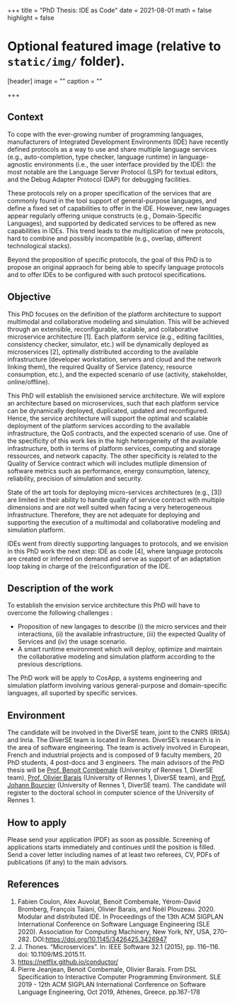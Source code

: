 +++
title = "PhD Thesis: IDE as Code"
date = 2021-08-01
math = false
highlight = false

# Optional featured image (relative to `static/img/` folder).
[header]
image = ""
caption = ""

+++

## Context

To cope with the ever-growing number of programming languages, manufacturers of Integrated Development Environments (IDE) have recently defined protocols as a way to use and share multiple language services (e.g., auto-completion, type checker, language runtime) in language-agnostic environments (i.e., the user interface provided by the IDE): the most notable are the Language Server Protocol (LSP) for textual editors, and the Debug Adapter Protocol (DAP) for debugging facilities.

These protocols rely on a proper specification of the services that are commonly found in the tool support of general-purpose languages, and define a fixed set of capabilities to offer in the IDE.
However, new languages appear regularly offering unique constructs (e.g., Domain-Specific Languages), and supported by dedicated services to be offered as new capabilities in IDEs. This trend leads to the multiplication of new protocols, hard to combine and possibly incompatible (e.g., overlap, different technological stacks).

Beyond the proposition of specific protocols, the goal of this PhD is to propose an original appraoch for being able to specify language protocols and to offer IDEs to be configured with such protocol specifications. 

## Objective

This PhD focuses on the definition of the platform architecture to support multimodal and collaborative modeling and simulation. This will be achieved through an extensible, reconfigurable, scalable, and collaborative microservice architecture [1]. Each platform service (e.g., editing facilities, consistency checker, simulator, etc.) will be dynamically deployed as microservices [2], optimally distributed according to the available infrastructure (developer workstation, servers and cloud and the network linking them), the required Quality of Service (latency, resource consumption, etc.), and the expected scenario of use (activity, stakeholder, online/offline).

This PhD will establish the envisioned service architecture. We will explore an architecture based on microservices, such that each platform service can be dynamically deployed, duplicated, updated and reconfigured. Hence, the service architecture will support the optimal and scalable deployment of the platform services according to the available infrastructure, the QoS contracts, and the expected scenario of use. One of the specificity of this work lies in the high heterogeneity of the available infrastructure, both in terms of platform services, computing and storage ressources, and network capacity. The other specificity is related to the Quality of Service contract which will includes mutliple dimension of software metrics such as performance, energy consumption, latency, reliability, precision of simulation and security. 

State of the art tools for deploying micro-services architectures (e.g., [3]) are limited in their ability to handle quality of service contract with multiple dimensions and are not well suited  when facing a very heterogeneous infrastructure. Therefore, they are not adequate for deploying and supporting the execution of a multimodal and collaborative modeling and simulation platform.
   
IDEs went from directly supporting languages to protocols, and we envision in this PhD work the next step: IDE as code [4], where language protocols are created or inferred on demand and serve as support of an adaptation loop taking in charge of the (re)configuration of the IDE.

## Description of the work

To establish the envision service architecture this PhD will have to overcome the following challenges :
- Proposition of new langages to describe (i) the micro services and their interactions, (ii) the available infrastructure, (iii) the expected Quality of Services and (iv) the usage scenario.
- A smart runtime environment which will deploy, optimize and maintain the collaborative modeling and simulation platform according to the previous descriptions.

The PhD work will be apply to CosApp, a systems engineering and simulation platform involving various general-purpose and domain-specific languages, all suported by specific services.

## Environment

The candidate will be involved in the DiverSE team, joint to the CNRS (IRISA) and Inria. The DiverSE team is located in Rennes. DiverSE’s research is in the area of software engineering. The team is actively involved in European, French and industrial projects and is composed of 9 faculty members, 20 PhD students, 4 post-docs and 3 engineers. The main advisors of the PhD thesis will be [Prof. Benoit Combemale](https://people.irisa.fr/Benoit.Combemale) (University of Rennes 1, DiverSE team), [Prof. Olivier Barais](https://olivier.barais.fr/) (University of Rennes 1, DiverSE team), and [Prof. Johann Bourcier](https://sites.google.com/site/johannbourcier/) (University of Rennes 1, DiverSE team). The candidate will register to the doctoral school in computer science of the University of Rennes 1. 

## How to apply

Please send your application (PDF) as soon as possible. Screening of applications starts immediately and continues until the position is filled. Send a cover letter including names of at least two referees, CV, PDFs of publications (if any) to the main advisors.

## References

1. Fabien Coulon, Alex Auvolat, Benoit Combemale, Yérom-David Bromberg, François Taïani, Olivier Barais, and Noël Plouzeau. 2020. Modular and distributed IDE. In Proceedings of the 13th ACM SIGPLAN International Conference on Software Language Engineering (SLE 2020). Association for Computing Machinery, New York, NY, USA, 270–282. DOI:https://doi.org/10.1145/3426425.3426947
1. J. Thones. “Microservices”. In: IEEE Software 32.1 (2015), pp. 116–116. doi: 10.1109/MS.2015.11.
1. https://netflix.github.io/conductor/
1. Pierre Jeanjean, Benoit Combemale, Olivier Barais. From DSL Specification to Interactive Computer Programming Environment. SLE 2019 - 12th ACM SIGPLAN International Conference on Software Language Engineering, Oct 2019, Athènes, Greece. pp.167-178
